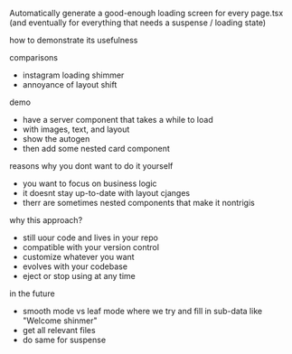 Automatically generate a good-enough loading screen for
every page.tsx (and eventually for everything that needs a suspense / loading state)

how to demonstrate its usefulness

comparisons
- instagram loading shimmer
- annoyance of layout shift

demo
- have a server component that takes a while to load
- with images, text, and layout
- show the autogen
- then add some nested card component

reasons why you dont want to do it yourself
- you want to focus on business logic
- it doesnt stay up-to-date with layout cjanges
- therr are sometimes nested components that make it nontrigis

why this approach?
- still uour code and lives in your repo
- compatible with your version control
- customize whatever you want
- evolves with your codebase
- eject or stop using at any time 

in the future
- smooth mode vs leaf mode where we try and fill in sub-data like "Welcome shinmer"
- get all relevant files
- do same for suspense